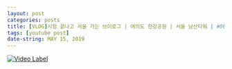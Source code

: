 ```yaml
---
layout: post
categories: posts
title: [VLOG]시험 끝나고 서울 가는 브이로그 | 여의도 한강공원 | 서울 남산타워 | #06년생 | #서울브이로그
tags: [youtube post]
date-string: MAY 15, 2019
---
```

[![Video Label](http://img.youtube.com/vi/vPqsmnqkIgg/0.jpg)](https://youtu.be/vPqsmnqkIgg)
